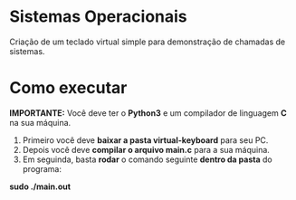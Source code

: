 # Sistemas Operacionais

Criação de um teclado virtual simple para demonstração de chamadas de sistemas.

# Como executar

**IMPORTANTE:** Você deve ter o **Python3** e um compilador de linguagem **C** na sua máquina.

1. Primeiro você deve **baixar a pasta virtual-keyboard** para seu PC.
2. Depois você deve **compilar o arquivo main.c** para a sua máquina.
3. Em seguinda, basta **rodar** o comando seguinte **dentro da pasta** do programa:

**sudo ./main.out**
